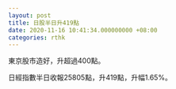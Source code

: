 ```yaml
---
layout: post
title: 日股半日升419點
date: 2020-11-16 10:41:34.000000000 +08:00
categories: rthk
---
```


東京股市造好，升超過400點。

日經指數半日收報25805點，升419點，升幅1.65%。
